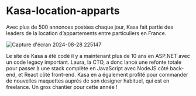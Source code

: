 # Kasa-location-apparts

Avec plus de 500 annonces postées chaque jour, Kasa fait partie des leaders de la location d’appartements entre particuliers en France.

![Capture d'écran 2024-08-28 225147](https://github.com/user-attachments/assets/0a46cad7-fa5a-4a2b-b4fb-4a9264d562ef)


Le site de Kasa a été codé il y a maintenant plus de 10 ans en ASP.NET avec un code legacy important. Laura, la CTO, a donc lancé une refonte totale pour passer à une stack complète en JavaScript avec NodeJS côté back-end, et React côté front-end. Kasa en a également profité pour commander de nouvelles maquettes auprès de son designer habituel, qui est en freelance. Un gros chantier pour cette année !
